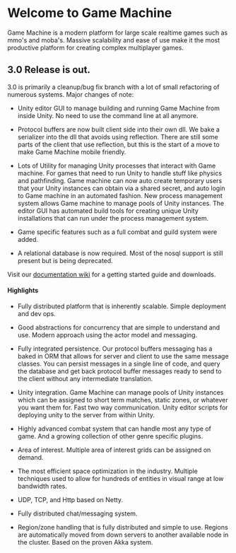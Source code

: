 # Welcome to Game Machine

Game Machine is a modern platform for large scale realtime games such as mmo's and moba's.   Massive scalability and ease of use make it the most productive platform for creating complex multiplayer games.  



## 3.0 Release is out.  

3.0 is primarily a cleanup/bug fix branch with a lot of small refactoring of numerous systems.  Major changes of note:

- Unity editor GUI to manage building and running Game Machine from inside Unity.  No need to use the command line at all anymore.
 
- Protocol buffers are now built client side into their own dll.  We bake a serializer into the dll that avoids using reflection.  There are still some parts of the client that use reflection, but this is the start of a move to make Game Machine mobile friendly.

- Lots of Utility for managing Unity processes that interact with Game machine.  For games that need to run Unity to handle stuff like physics and pathfinding.  Game machine can now auto create temporary users that your Unity instances can obtain via a shared secret, and auto login to Game machine in an automated fashion.  New process management system allows Game machine to manage pools of Unity instances.  The editor GUI has automated build tools for creating unique Unity installations that can run under the process management system.

-  Game specific features such as a full combat and guild system were added.

- A relational database is now required.  Most of the nosql support is still present but is being deprecated.

Visit our [documentation wiki](http://www.gamemachine.io/confluence/display/GMD/Game+Machine+Documentation) for a getting started guide and downloads.

#### Highlights

- Fully distributed platform that is inherently scalable.  Simple deployment and dev ops.

- Good abstractions for concurrency that are simple to understand and use.  Modern approach using the actor model and messaging.

- Fully integrated persistence.  Our protocol buffers messaging has a baked in ORM that allows for server and client to use the same message classes.  You can persist messages in a single line of code, and query the database and get back protocol buffer messages ready to send to the client without any intermediate translation.

- Unity integration.  Game Machine can manage pools of Unity instances which can be assigned to short term matches, static zones, or whatever you want them for.  Fast two way communication.  Unity editor scripts for deploying unity to the server from within Unity.

- Highly advanced combat system that can handle most any type of game.  And a growing collection of other genre specific plugins.

-  Area of interest.  Multiple area of interest grids can be assigned on demand.

- The most efficient space optimization in the industry.  Multiple techniques used to allow for hundreds of entities in visual range at low bandwidth rates.

- UDP, TCP, and Http based on Netty.

- Fully distributed chat/messaging system.

- Region/zone handling that is fully distributed and simple to use.  Regions are automatically moved from down servers to another available node in the cluster.  Based on the proven Akka system. 





